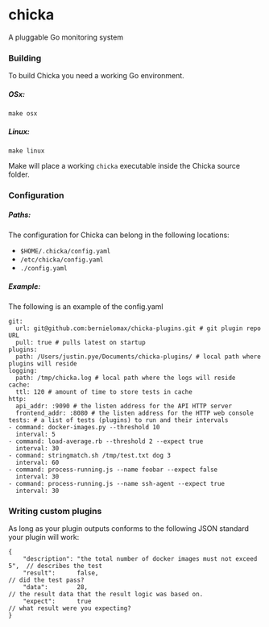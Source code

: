 # chicka
A pluggable Go monitoring system

### Building

To build Chicka you need a working Go environment.

##### OSx:

``` 
make osx
```

##### Linux:

``` 
make linux
```

Make will place a working `chicka` executable inside the Chicka source folder.

### Configuration

##### Paths:

The configuration for Chicka can belong in the following locations:

* `$HOME/.chicka/config.yaml`
* `/etc/chicka/config.yaml`
* `./config.yaml`

##### Example:

The following is an example of the config.yaml

```
git:
  url: git@github.com:bernielomax/chicka-plugins.git # git plugin repo URL
  pull: true # pulls latest on startup
plugins:
  path: /Users/justin.pye/Documents/chicka-plugins/ # local path where plugins will reside
logging:
  path: /tmp/chicka.log # local path where the logs will reside
cache:
  ttl: 120 # amount of time to store tests in cache
http:
  api_addr: :9090 # the listen address for the API HTTP server
  frontend_addr: :8080 # the listen address for the HTTP web console
tests: # a list of tests (plugins) to run and their intervals
- command: docker-images.py --threshold 10
  interval: 5
- command: load-average.rb --threshold 2 --expect true
  interval: 30
- command: stringmatch.sh /tmp/test.txt dog 3
  interval: 60 
- command: process-running.js --name foobar --expect false
  interval: 30 
- command: process-running.js --name ssh-agent --expect true
  interval: 30

```

### Writing custom plugins

As long as your plugin outputs conforms to the following JSON standard your plugin will work:

```
{
    "description": "the total number of docker images must not exceed 5",  // describes the test
    "result":      false,                                                  // did the test pass?
    "data":        28,                                                     // the result data that the result logic was based on.
    "expect":      true                                                    // what result were you expecting?
}
```
